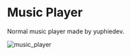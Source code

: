 # Music Player

Normal music player made by yuphiedev.

![music_player](https://user-images.githubusercontent.com/118257201/207599332-7b4883ed-2174-4ccd-a210-504955344434.png)
